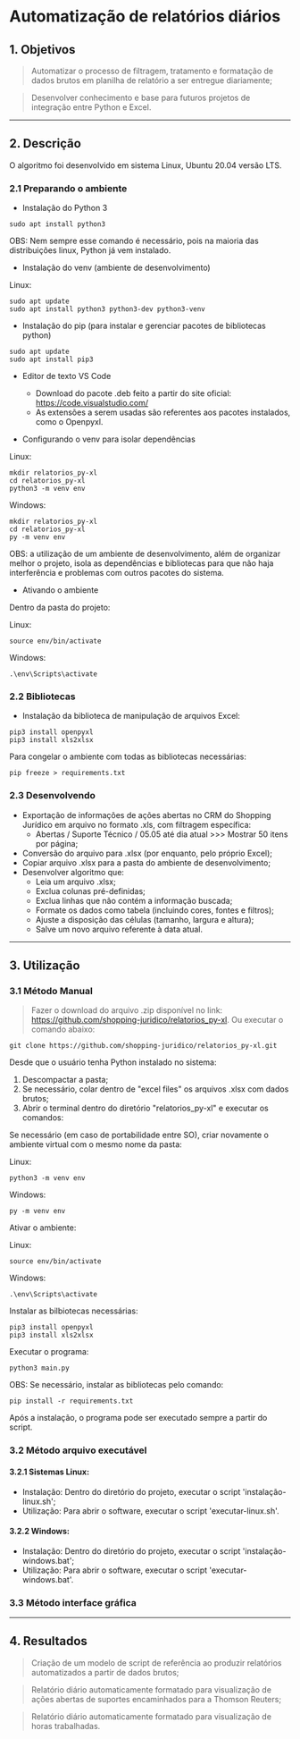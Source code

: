 # Automatização de relatórios diários

## **1. Objetivos**

> Automatizar o processo de filtragem, tratamento e formatação de dados brutos em planilha de relatório a ser entregue diariamente;

> Desenvolver conhecimento e base para futuros projetos de integração entre Python e Excel.

---------------
## **2. Descrição**

O algoritmo foi desenvolvido em sistema Linux, Ubuntu 20.04 versão LTS.

### **2.1 Preparando o ambiente**

- Instalação do Python 3

```
sudo apt install python3
```

OBS: Nem sempre esse comando é necessário, pois na maioria das distribuições linux, Python já vem instalado.

- Instalação do venv (ambiente de desenvolvimento)

Linux:
```
sudo apt update
sudo apt install python3 python3-dev python3-venv
```

- Instalação do pip (para instalar e gerenciar pacotes de bibliotecas python)

```
sudo apt update
sudo apt install pip3
```
- Editor de texto VS Code

   * Download do pacote .deb feito a partir do site oficial: https://code.visualstudio.com/
   * As extensões a serem usadas são referentes aos pacotes instalados, como o Openpyxl.

- Configurando o venv para isolar dependências

Linux:
```
mkdir relatorios_py-xl
cd relatorios_py-xl
python3 -m venv env
```

Windows:
```
mkdir relatorios_py-xl
cd relatorios_py-xl
py -m venv env
```

OBS: a utilização de um ambiente de desenvolvimento, além de organizar melhor o projeto, isola as dependências e bibliotecas para que não haja interferência e problemas com outros pacotes do sistema.

- Ativando o ambiente

Dentro da pasta do projeto:

Linux:
```
source env/bin/activate
```

Windows:
```
.\env\Scripts\activate
```

### **2.2 Bibliotecas**

- Instalação da biblioteca de manipulação de arquivos Excel:

```
pip3 install openpyxl
pip3 install xls2xlsx
```

Para congelar o ambiente com todas as bibliotecas necessárias:

```
pip freeze > requirements.txt
```

### **2.3 Desenvolvendo**

- Exportação de informações de ações abertas no CRM do Shopping Jurídico em arquivo no formato .xls, com filtragem específica:
    + Abertas / Suporte Técnico / 05.05 até dia atual >>> Mostrar 50 itens por página;
- Conversão do arquivo para .xlsx (por enquanto, pelo próprio Excel);
- Copiar arquivo .xlsx para a pasta do ambiente de desenvolvimento;
- Desenvolver algoritmo que:
    + Leia um arquivo .xlsx;
    + Exclua colunas pré-definidas;
    + Exclua linhas que não contém a informação buscada;
    + Formate os dados como tabela (incluindo cores, fontes e filtros);
    + Ajuste a disposição das células (tamanho, largura e altura);
    + Salve um novo arquivo referente à data atual.

----------------
## **3. Utilização**

### **3.1 Método Manual**

> Fazer o download do arquivo .zip disponível no link: https://github.com/shopping-juridico/relatorios_py-xl. Ou executar o comando abaixo:

```
git clone https://github.com/shopping-juridico/relatorios_py-xl.git
```

Desde que o usuário tenha Python instalado no sistema:

1. Descompactar a pasta;
2. Se necessário, colar dentro de "excel files" os arquivos .xlsx com dados brutos;
3. Abrir o terminal dentro do diretório "relatorios_py-xl" e executar os comandos:

Se necessário (em caso de portabilidade entre SO), criar novamente o ambiente virtual com o mesmo nome da pasta:

Linux:
```
python3 -m venv env
```

Windows:
```
py -m venv env
```

Ativar o ambiente:

Linux:
```
source env/bin/activate
```

Windows:
```
.\env\Scripts\activate
```

Instalar as bilbiotecas necessárias:

```
pip3 install openpyxl
pip3 install xls2xlsx
```

Executar o programa:

```
python3 main.py
```

OBS: Se necessário, instalar as bibliotecas pelo comando:

```
pip install -r requirements.txt
```

Após a instalação, o programa pode ser executado sempre a partir do script.

### **3.2 Método arquivo executável**

#### 3.2.1 Sistemas Linux:

- Instalação: Dentro do diretório do projeto, executar o script 'instalação-linux.sh';
- Utilização: Para abrir o software, executar o script 'executar-linux.sh'.

#### 3.2.2 Windows:

- Instalação: Dentro do diretório do projeto, executar o script 'instalação-windows.bat';
- Utilização: Para abrir o software, executar o script 'executar-windows.bat'.

### **3.3 Método interface gráfica**

----------------
## **4. Resultados**

> Criação de um modelo de script de referência ao produzir relatórios automatizados a partir de dados brutos;

> Relatório diário automaticamente formatado para visualização de ações abertas de suportes encaminhados para a Thomson Reuters;

> Relatório diário automaticamente formatado para visualização de horas trabalhadas.
